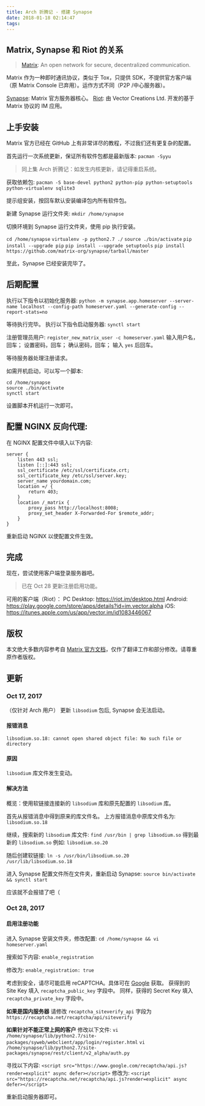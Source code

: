 ```yaml
---
title: Arch 折腾记 - 搭建 Synapse
date: 2018-01-18 02:14:47
tags:
---
```


## Matrix, Synapse 和 Riot 的关系
> [Matrix](https://matrix.org): An open network for secure, decentralized communication.

Matrix 作为一种即时通讯协议，类似于 Tox，只提供 SDK，不提供官方客户端（原 Matrix Console 已弃用）。运作方式不同（P2P /中心服务器）。

[Synapse](https://github.com/matrix-org/synapse): Matrix 官方服务器核心。
[Riot](https://github.com/vector-im/riot-web): 由 Vector Creations Ltd. 开发的基于 Matrix 协议的 IM 应用。

## 上手安装

Matrix 官方已经在 GitHub 上有非常详尽的教程，不过我们还有更复杂的配置。<!-- more -->

首先运行一次系统更新，保证所有软件包都是最新版本:
`pacman -Syyu`

> 同上集 Arch 折腾记：如发生内核更新，请记得重启系统。

获取依赖包:
`pacman -S base-devel python2 python-pip python-setuptools python-virtualenv sqlite3`

提示组安装，按回车默认安装编译包内所有软件包。

新建 Synapse 运行文件夹:
`mkdir /home/synapse`

切换环境到 Synapse 运行文件夹，使用 pip 执行安装。

`cd /home/synapse`
`virtualenv -p python2.7 ./`
`source ./bin/activate`
`pip install --upgrade pip`
`pip install --upgrade setuptools`
`pip install https://github.com/matrix-org/synapse/tarball/master`

至此，Synapse 已经安装完毕了。

## 后期配置

执行以下指令以初始化服务器:
`python -m synapse.app.homeserver --server-name localhost --config-path homeserver.yaml --generate-config --report-stats=no`

等待执行完毕。
执行以下指令启动服务器:
`synctl start`

注册管理员用户:
`register_new_matrix_user -c homeserver.yaml`
输入用户名，回车；
设置密码，回车；
确认密码，回车；
输入 `yes` 后回车。

等待服务器处理注册请求。

如需开机启动，可以写一个脚本:
```
cd /home/synapse
source ./bin/activate
synctl start
```
设置脚本开机运行一次即可。

## 配置 NGINX 反向代理:

在 NGINX 配置文件中填入以下内容:

```
server {
    listen 443 ssl;
    listen [::]:443 ssl;
    ssl_certificate /etc/ssl/certificate.crt;
    ssl_certificate_key /etc/ssl/server.key;
    server_name yourdomain.com;
    location =/ {
        return 403;
    }
    location /_matrix {
        proxy_pass http://localhost:8008;
        proxy_set_header X-Forwarded-For $remote_addr;
    }
}
```

重新启动 NGINX 以使配置文件生效。

## 完成

现在，尝试使用客户端登录服务器吧。

> 已在 Oct 28 更新注册启用功能。

可用的客户端（Riot）：
PC Desktop: https://riot.im/desktop.html
Android: https://play.google.com/store/apps/details?id=im.vector.alpha
iOS: https://itunes.apple.com/us/app/vector.im/id1083446067

## 版权
本文绝大多数内容参考自 [Matrix 官方文档](https://github.com/matrix-org/synapse/blob/master/README.rst)，仅作了翻译工作和部分修改。请尊重原作者版权。

## 更新
### Oct 17, 2017
（仅针对 Arch 用户）
更新 `libsodium` 包后, Synapse 会无法启动。
#### 报错消息
`libsodium.so.18: cannot open shared object file: No such file or directory`
#### 原因
`libsodium` 库文件发生变动。

#### 解决方法
概览：使用软链接连接新的 `libsodium` 库和原先配置的 `libsodium` 库。

首先从报错消息中得到原来的库文件名。
上方报错消息中原库文件名为: 
`libsodium.so.18`

继续，搜索新的 `libsodium` 库文件: 
`find /usr/bin | grep libsodium.so`
得到最新的 `libsodium.so`
例如: `libsodium.so.20`

随后创建软链接: 
`ln -s /usr/bin/libsodium.so.20  /usr/lib/libsodium.so.18`

进入 Synapse 配置文件所在文件夹，重新启动 Synapse:
`source bin/activate && synctl start`

应该就不会报错了吧（

### Oct 28, 2017
#### 启用注册功能

进入 Synapse 安装文件夹，修改配置:
`cd /home/synapse && vi homeserver.yaml`

搜索如下内容:
`enable_registration`

修改为: `enable_registration: true`

考虑到安全，请尽可能启用 reCAPTCHA。具体可在 [Google](https://www.google.com/recaptcha) 获取。
获得到的 Site Key 填入 `recaptcha_public_key` 字段中。
同样，获得的 Secret Key 填入 `recaptcha_private_key` 字段中。

**如果是国内服务器**
请修改 `recaptcha_siteverify_api` 字段为 `https://recaptcha.net/recaptcha/api/siteverify`

**如果针对不能正常上网的客户**
修改以下文件:
`vi /home/synapse/lib/python2.7/site-packages/syweb/webclient/app/login/register.html`
`vi /home/synapse/lib/python2.7/site-packages/synapse/rest/client/v2_alpha/auth.py`

寻找以下内容:
`<script src="https://www.google.com/recaptcha/api.js?render=explicit" async defer></script>`
修改为:
`<script src="https://recaptcha.net/recaptcha/api.js?render=explicit" async defer></script>`

重新启动服务器即可。